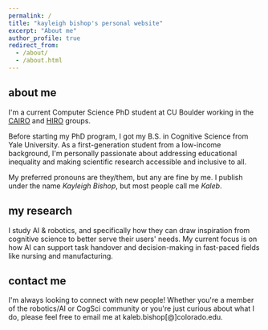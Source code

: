 ```yaml
---
permalink: /
title: "kayleigh bishop's personal website"
excerpt: "About me"
author_profile: true
redirect_from: 
  - /about/
  - /about.html
---
```


## about me
I'm a current Computer Science PhD student at CU Boulder working in the [CAIRO](http://cairo-lab.com/) and [HIRO](https://hiro-group.ronc.one/) groups.

Before starting my PhD program, I got my B.S. in Cognitive Science from Yale University. As a first-generation student from a low-income background, I'm personally passionate about addressing educational inequality and making scientific research accessible and inclusive to all.

My preferred pronouns are they/them, but any are fine by me. I publish under the name *Kayleigh Bishop*, but most people call me *Kaleb*.

## my research
I study AI & robotics, and specifically how they can draw inspiration from cognitive science to better serve their users' needs. My current focus is on how AI can support task handover and decision-making in fast-paced fields like nursing and manufacturing.

## contact me
I'm always looking to connect with new people! Whether you're a member of the robotics/AI or CogSci community or you're just curious about what I do, please feel free to email me at kaleb.bishop\[@\]colorado.edu.

